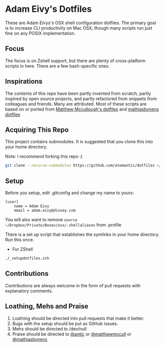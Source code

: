 # Adam Eivy's Dotfiles
These are Adam Eivys's OSX shell configuration dotfiles. The primary goal is to increase CLI productivity on Mac OSX, though many scripts run just fine on any POSIX implementation. 

## Focus
The focus is on Zshell support, but there are plenty of cross-platform scripts in here. There are a few bash-specific ones.

## Inspirations
The contents of this repo have been partly invented from scratch, partly inspired by open source projects, and partly refactored from snippets from colleagues and friends. Many are attributed.
Most of these scripts are based on or ported from [Matthew Mccullough's dotfiles](https://github.com/matthewmccullough/dotfiles) and [mathiasbynens dotfiles](https://github.com/mathiasbynens/dotfiles)

## Acquiring This Repo
This project contains submodules. It is suggested that you clone this into your home directory.

Note: I recommend forking this repo :)
```bash
git clone --recurse-submodules https://github.com/atomantic/dotfiles ~/.dotfiles
```


## Setup

Before you setup, edit .gitconfig and change my name to yours:
```
[user]
	name = Adam Eivy
	email = adam.eivy@disney.com
```

You will also want to remove `source ~/Dropbox/Private/Boxes/osx/.shellaliases` from .profile

There is a set up script that establishes the symlinks in your home directory. Run this once.

* For ZShell
```bash
./_setupdotfiles.zsh
```

## Contributions
Contributions are always welcome in the form of pull requests with explanatory comments.

## Loathing, Mehs and Praise
1. Loathing should be directed into pull requests that make it better.
2. Bugs with the setup should be put as GitHub issues.
3. Mehs should be directed to /dev/null
4. Praise should be directed to [@antic](http://twitter.com/antic) or [@matthewmccull](http://twitter.com/matthewmccull) or [@mathiasbynens](https://github.com/mathiasbynens/dotfiles)